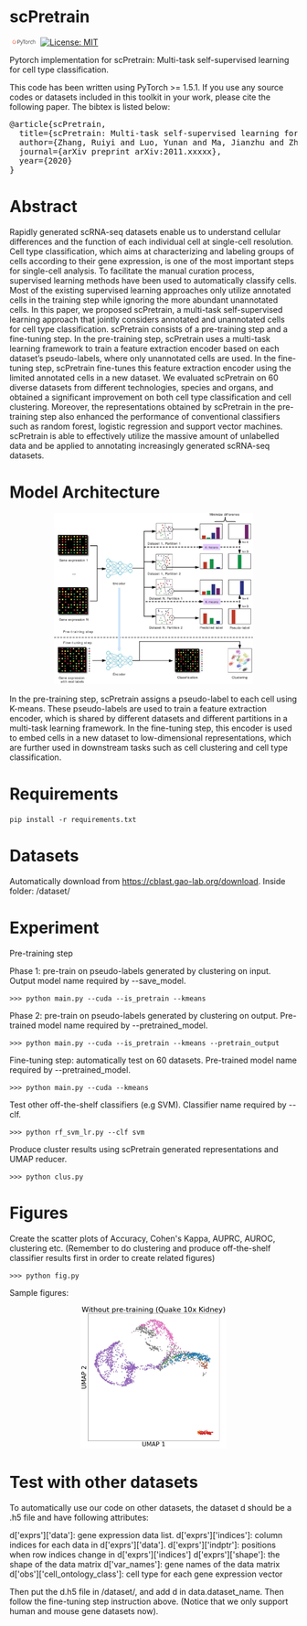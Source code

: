 # scPretrain
<img src="figs/pytorch-logo-dark.png" width="10%"> [![License: MIT](https://img.shields.io/badge/License-MIT-yellow.svg)](https://opensource.org/licenses/MIT) 

Pytorch implementation for scPretrain: Multi-task self-supervised learning for cell type classification.

This code has been written using PyTorch >= 1.5.1. If you use any source codes or datasets included in this toolkit in your work, please cite the following paper. The bibtex is listed below:
<pre>
@article{scPretrain,
  title={scPretrain: Multi-task self-supervised learning for cell type classification},
  author={Zhang, Ruiyi and Luo, Yunan and Ma, Jianzhu and Zhang, Ming and Wang, Sheng},
  journal={arXiv preprint arXiv:2011.xxxxx},
  year={2020}
}
</pre>

# Abstract
Rapidly generated scRNA-seq datasets enable us to understand cellular differences and the function
of each individual cell at single-cell resolution. Cell type classification, which aims at characterizing
and labeling groups of cells according to their gene expression, is one of the most important steps for
single-cell analysis. To facilitate the manual curation process, supervised learning methods have been
used to automatically classify cells. Most of the existing supervised learning approaches only utilize
annotated cells in the training step while ignoring the more abundant unannotated cells. In this paper,
we proposed scPretrain, a multi-task self-supervised learning approach that jointly considers
annotated and unannotated cells for cell type classification. scPretrain consists of a pre-training step
and a fine-tuning step. In the pre-training step, scPretrain uses a multi-task learning framework to
train a feature extraction encoder based on each dataset’s pseudo-labels, where only unannotated cells
are used. In the fine-tuning step, scPretrain fine-tunes this feature extraction encoder using the limited
annotated cells in a new dataset. We evaluated scPretrain on 60 diverse datasets from different
technologies, species and organs, and obtained a significant improvement on both cell type
classification and cell clustering. Moreover, the representations obtained by scPretrain in the
pre-training step also enhanced the performance of conventional classifiers such as random forest,
logistic regression and support vector machines. scPretrain is able to effectively utilize the massive
amount of unlabelled data and be applied to annotating increasingly generated scRNA-seq datasets.

# Model Architecture
<p align='center'>
<img src="figs/model.jpg" height="300"/>
</p>

In the pre-training step, scPretrain assigns a pseudo-label to each
cell using K-means. These pseudo-labels are used to train a feature extraction encoder, which is
shared by different datasets and different partitions in a multi-task learning framework. In the
fine-tuning step, this encoder is used to embed cells in a new dataset to low-dimensional
representations, which are further used in downstream tasks such as cell clustering and cell type
classification. 

# Requirements
```
pip install -r requirements.txt
```
# Datasets
Automatically download from https://cblast.gao-lab.org/download.
Inside folder: /dataset/

# Experiment

Pre-training step

Phase 1: pre-train on pseudo-labels generated by clustering on input. Output model name required by --save_model.
```console
>>> python main.py --cuda --is_pretrain --kmeans 
```

Phase 2: pre-train on pseudo-labels generated by clustering on output. Pre-trained model name required by --pretrained_model.
```console
>>> python main.py --cuda --is_pretrain --kmeans --pretrain_output
```

Fine-tuning step: automatically test on 60 datasets. Pre-trained model name required by --pretrained_model.  

```console 
>>> python main.py --cuda --kmeans 
```

Test other off-the-shelf classifiers (e.g SVM). Classifier name required by --clf.

```console
>>> python rf_svm_lr.py --clf svm 
```
Produce cluster results using scPretrain generated representations and UMAP reducer.

```console
>>> python clus.py 
```

# Figures

Create the scatter plots of Accuracy, Cohen's Kappa, AUPRC, AUROC, clustering etc. (Remember to do clustering and produce off-the-shelf classifier results first in order to create related figures)

```console
>>> python fig.py
```
Sample figures:

<p align='center'>
<img src="figs/sample2.jpeg" height="250"/>
</p>

# Test with other datasets

To automatically use our code on other datasets, the dataset d should be a .h5 file and have following attributes:

d['exprs']['data']: gene expression data list.
d['exprs']['indices']: column indices for each data in d['exprs']['data'].
d['exprs']['indptr']: positions when row indices change in d['exprs']['indices']
d['exprs']['shape']: the shape of the data matrix
d['var_names']: gene names of the data matrix
d['obs']['cell_ontology_class']: cell type for each gene expression vector

Then put the d.h5 file in /dataset/, and add d in data.dataset_name. Then follow the fine-tuning step instruction above.
(Notice that we only support human and mouse gene datasets now).


